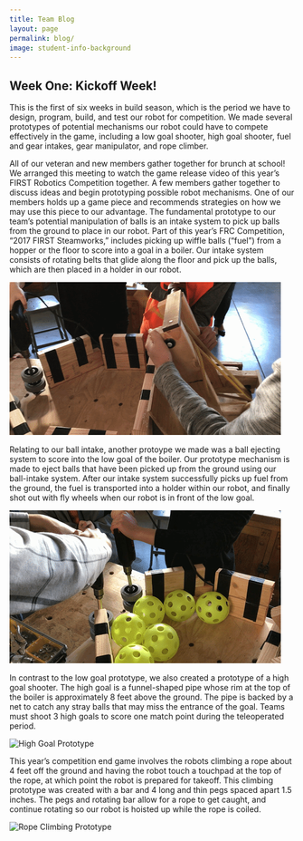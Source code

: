 ```yaml
---
title: Team Blog
layout: page
permalink: blog/
image: student-info-background
---
```


## Week One: Kickoff Week!

This is the first of six weeks in build season, which is the period we have to design, program, build, and test our robot for competition. We made several prototypes of potential mechanisms our robot could have to compete effectively in the game, including a low goal shooter, high goal shooter, fuel and gear intakes, gear manipulator, and rope climber.

All of our veteran and new members gather together for brunch at school! We arranged this meeting to watch the game release video of this year’s FIRST Robotics Competition together. A few members gather together to discuss ideas and begin prototyping possible robot mechanisms. One of our members holds up a game piece and recommends strategies on how we may use this piece to our advantage. The fundamental prototype to our team’s potential manipulation of balls is an intake system to pick up balls from the ground to place in our robot. Part of this year’s FRC Competition, “2017 FIRST Steamworks,” includes picking up wiffle balls (“fuel”) from a hopper or the floor to score into a goal in a boiler. Our intake system consists of rotating belts that glide along the floor and pick up the balls, which are then placed in a holder in our robot.

![Fuel Intake Prototype](/assets/img/intake_prototype.gif)

Relating to our ball intake, another protoype we made was a ball ejecting system to score into the low goal of the boiler. Our prototype mechanism is made to eject balls that have been picked up from the ground using our ball-intake system. After our intake system successfully picks up fuel from the ground, the fuel is transported into a holder within our robot, and finally shot out with fly wheels when our robot is in front of the low goal.

![Low Goal Shooter Prototype](/assets/img/lowgoal_prototype.gif)

In contrast to the low goal prototype, we also created a prototype of a high goal shooter. The high goal is a funnel-shaped pipe whose rim at the top of the boiler is approximately 8 feet above the ground. The pipe is backed by a net to catch any stray balls that may miss the entrance of the goal. Teams must shoot 3 high goals to score one match point during the teleoperated period.

![High Goal Prototype](/assets/img/highgoal_prototype.gif)

This year’s competition end game involves the robots climbing a rope about 4 feet off the ground and having the robot touch a touchpad at the top of the rope, at which point the robot is prepared for takeoff. This climbing prototype was created with a bar and 4 long and thin pegs spaced apart 1.5 inches. The pegs and rotating bar allow for a rope to get caught, and continue rotating so our robot is hoisted up while the rope is coiled.

![Rope Climbing Prototype](/assets/img/climber_prototype.gif)
